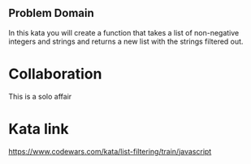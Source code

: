 ## Problem Domain
In this kata you will create a function that takes a list of non-negative integers and strings and returns a new list with the strings filtered out.

# Collaboration
This is a solo affair

# Kata link
https://www.codewars.com/kata/list-filtering/train/javascript